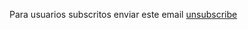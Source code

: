 Para usuarios subscritos enviar este email 
<a href="{{ route('subscribers.delete', ['email' => $subscriber->email]) }}">unsubscribe</a>
